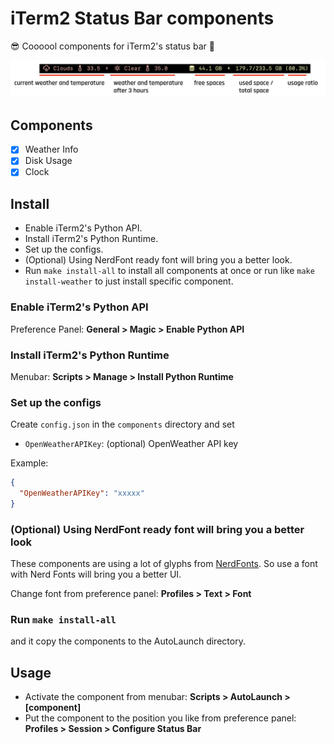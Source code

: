 # iTerm2 Status Bar components
😎 Coooool components for iTerm2's status bar 🤟

![](_imgs/screenshot.png)

## Components

- [x] Weather Info
- [x] Disk Usage
- [x] Clock

## Install

- Enable iTerm2's Python API.
- Install iTerm2's Python Runtime.
- Set up the configs.
- (Optional) Using NerdFont ready font will bring you a better look.
- Run `make install-all` to install all components at once or run like `make install-weather` to just install specific component.

### Enable iTerm2's Python API

Preference Panel: **General > Magic > Enable Python API**

### Install iTerm2's Python Runtime

Menubar: **Scripts > Manage > Install Python Runtime**

### Set up the configs

Create `config.json` in the `components` directory and set

- `OpenWeatherAPIKey`: (optional) OpenWeather API key

Example:

```config.json
{
  "OpenWeatherAPIKey": "xxxxx"
}
```

### (Optional) Using NerdFont ready font will bring you a better look

These components are using a lot of glyphs from [NerdFonts](https://github.com/ryanoasis/nerd-fonts).
So use a font with Nerd Fonts will bring you a better UI.

Change font from preference panel: **Profiles > Text > Font**

### Run `make install-all`

and it copy the components to the AutoLaunch directory.

## Usage

- Activate the component from menubar: **Scripts > AutoLaunch > [component]**
- Put the component to the position you like from preference panel: **Profiles > Session > Configure Status Bar**

